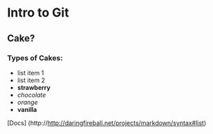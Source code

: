 # Intro to Git

## Cake?

### Types of Cakes:
- list item 1
- list item 2
- **strawberry**
- *chocolate*
- _orange_
- __vanilla__

[Docs] (http://http://daringfireball.net/projects/markdown/syntax#list)


